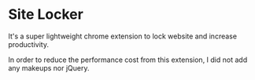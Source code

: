 # Site Locker

It's a super lightweight chrome extension to lock website and increase productivity.

In order to reduce the performance cost from this extension, I did not add any makeups nor jQuery. 


